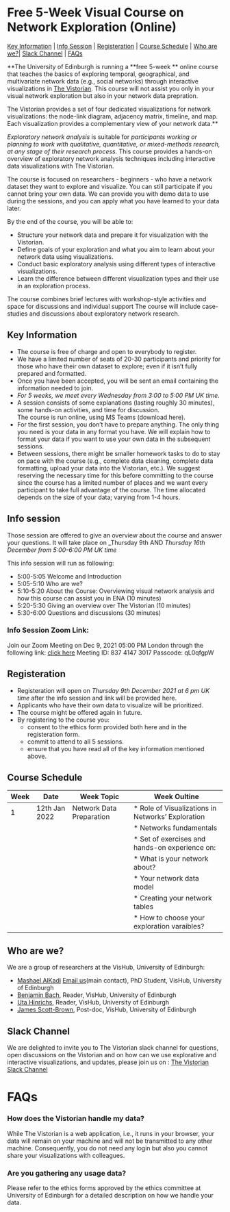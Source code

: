 <link rel="stylesheet" type="text/css" href="assets/styles/style.css">

# Free 5-Week Visual Course on Network Exploration (Online)
 
[Key Information](#key-information) | [Info Session](#info-session) | [Registeration](#registeration) | [Course Schedule](#course-schedule) | [Who are we?](#who-are-we)| [Slack Channel](#slack-channel) | [FAQs](#faqs)



**The University of Edinburgh is running a **free 5-week ** online course that teaches the basics of exploring temporal, geographical, and multivariate network data (e.g., social networks) through interactive visualizations in [The Vistorian](https://vistorian.github.io). This course will not assist you only in your visual network exploration but also in your network data prepration.

The Vistorian provides a set of four dedicated visualizations for network visualizations: the node-link diagram, adjacency matrix, timeline, and map. Each visualization provides a complementary view of your network data.**

_Exploratory network analysis_ is suitable for _participants working or planning to work with qualitative, quantitative, or mixed-methods research, at any stage of their research process._ This course provides a hands-on overview of exploratory network analysis techniques including interactive data visualizations with The Vistorian.

The course is focused on researchers - beginners - who have a network dataset they want to explore and visualize. You can still participate if you cannot bring your own data. We can provide you with demo data to use during the sessions, and you can apply what you have learned to your data later. 

By the end of the course, you will be able to:
* Structure your network data and prepare it for visualization with the Vistorian.
* Define goals of your exploration and what you aim to learn about your network data using visualizations.
* Conduct basic exploratory analysis using different types of interactive visualizations.
* Learn the difference between different visualization types and their use in an exploration process.


The course combines brief lectures with workshop-style activities and space for discussions and individual support The course will include case-studies and discussions about exploratory network research.

## Key Information

* The course is free of charge and open to everybody to register. 
* We have a limited number of seats of  20-30 participants and priority for those who have their own dataset to explore; even if it isn’t fully prepared and formatted.
* Once you have been accepted, you will be sent an email containing the information needed to join.
* _For 5 weeks, we meet every Wednesday from 3:00 to 5:00 PM UK time_.
* A session consists of some explanations (lasting roughly 30 minutes), some hands-on activities, and time for discussion.  
The course is run online, using MS Teams (download here).
* For the first session, you don’t have to prepare anything. The only thing you need is your data in any format you have. We will explain how to format your data if you want to use your own data in the subsequent sessions.
* Between sessions, there might be smaller homework tasks to do to stay on pace with the course (e.g., complete data cleaning, complete data formatting, upload your data into the Vistorian, etc.). We suggest reserving the necessary time for this before committing to the course since the course has a limited number of places and we want every participant to take full advantage of the course.  The time allocated depends on the size of your data; varying from 1-4 hours.

## Info session
Those session are offered to give an overview about the course and answer your questions. It will take place on  _Thursday 9th AND _Thursday 16th December from 5:00-6:00 PM UK time_

This info session will run as following:  
* 5:00-5:05 Welcome and Introduction 
* 5:05-5:10 Who are we? 
* 5:10-5:20 About the Course: Overviewing visual network analysis and how this course can assist you in ENA (10 minutes)
* 5:20-5:30 Giving an overview over The Vistorian (10 minutes)
* 5:30-6:00 Questions and discussions (30 minutes) 

### Info Session Zoom Link: 
Join our Zoom Meeting on Dec 9, 2021 05:00 PM London through the following link:
    [click here](https://ed-ac-uk.zoom.us/j/83741473017)
    Meeting ID: 837 4147 3017
    Passcode: qL0qfgpW
  
## Registeration
* Registeration will open on _Thursday 9th December 2021 at 6 pm UK time_ after the info session and link will be provided here.
* Applicants who have their own data to visualize will be prioritized.
* The course might be offered again in future. 
* By registering to the course you:
    * consent to the ethics form provided both here and in the registeration form.
    * commit to attend to all 5 sessions.
    * ensure that you have read all of the key information mentioned above.


## Course Schedule

| Week | Date  | Week Topic | Week Oultine |
|---|---    |---    |---    |
| 1 | 12th Jan 2022 | Network Data Preparation| * Role of Visualizations in Networks’ Exploration|
|  |   |  | * Networks fundamentals|
|  |   |  | * Set of exercises and hands-on experience on:|
|  |   |  |     * What is your network about? |
|  |   |  |     * Your network data model   |
|  |   |  |     * Creating your network tables  |
|  |   |  | * How to choose your exploration varaibles?|




## Who are we?

We are a group of researchers at the VisHub, University of Edinburgh: 
* [Mashael AlKadi](http://www.mashael.me/) <a href="mailto: m.alkadi@sms.ed.ac.uk">Email us</a>(main contact), PhD Student, VisHub, University of Edinburgh
* [Benjamin Bach](https://vishub.net/bach), Reader, VisHub, University of Edinburgh
* [Uta Hinrichs](http://utahinrichs.de/), Reader, VisHub, University of Edinburgh
* [James Scott-Brown](http://jamesscottbrown.com/), Post-doc, VisHub, University of Edinburgh


## Slack Channel

We are delighted to invite you to The Vistorian slack channel for questions, open discussions on the Vistorian and on how can we use explorative and interactive visualizations, and updates, please join us on : <a href="https://join.slack.com/t/vistorian/shared_invite/zt-zo1w94tf-dkrbkqsRQqOTxavI3R~m_w">The Vistorian Slack Channel</a> 



# FAQs

### How does the Vistorian handle my data? 
While The Vistorian is a web application, i.e., it runs in your browser, your data will remain on your machine and will not be transmitted to any other machine. Consequently, you do not need any login but also you cannot share your visualizations with colleagues. 

### Are you gathering any usage data?
Please refer to the ethics forms approved by the ethics committee at University of Edinburgh for a detailed description on how we handle your data.


